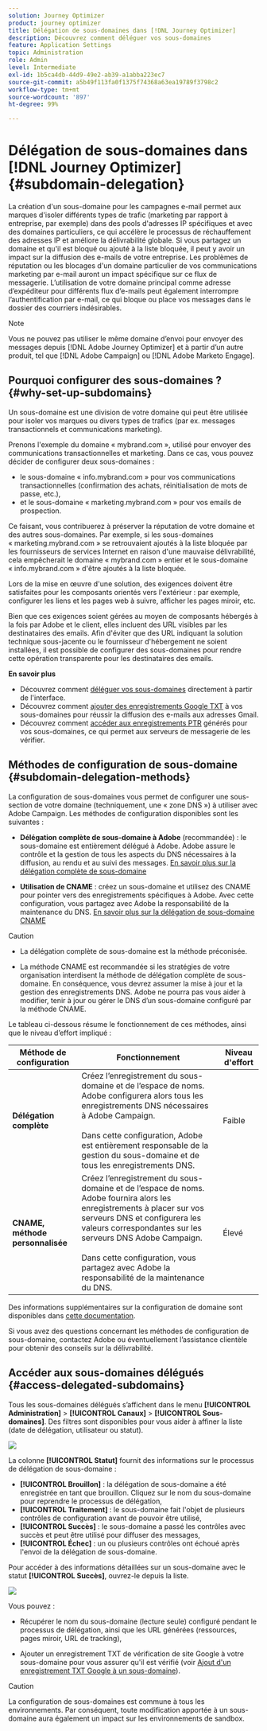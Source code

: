 ```yaml
---
solution: Journey Optimizer
product: journey optimizer
title: Délégation de sous-domaines dans [!DNL Journey Optimizer]
description: Découvrez comment déléguer vos sous-domaines
feature: Application Settings
topic: Administration
role: Admin
level: Intermediate
exl-id: 1b5ca4db-44d9-49e2-ab39-a1abba223ec7
source-git-commit: a5b49f113fa0f1375f74368a63ea19789f3798c2
workflow-type: tm+mt
source-wordcount: '897'
ht-degree: 99%

---
```


# Délégation de sous-domaines dans [!DNL Journey Optimizer] {#subdomain-delegation}

La création d&#39;un sous-domaine pour les campagnes e-mail permet aux marques d&#39;isoler différents types de trafic (marketing par rapport à entreprise, par exemple) dans des pools d&#39;adresses IP spécifiques et avec des domaines particuliers, ce qui accélère le processus de réchauffement des adresses IP et améliore la délivrabilité globale. Si vous partagez un domaine et qu&#39;il est bloqué ou ajouté à la liste bloquée, il peut y avoir un impact sur la diffusion des e-mails de votre entreprise. Les problèmes de réputation ou les blocages d&#39;un domaine particulier de vos communications marketing par e-mail auront un impact spécifique sur ce flux de messagerie. L’utilisation de votre domaine principal comme adresse d’expéditeur pour différents flux d’e-mails peut également interrompre l’authentification par e-mail, ce qui bloque ou place vos messages dans le dossier des courriers indésirables.

>[!NOTE]
>
>Vous ne pouvez pas utiliser le même domaine d’envoi pour envoyer des messages depuis [!DNL Adobe Journey Optimizer] et à partir d’un autre produit, tel que [!DNL Adobe Campaign] ou [!DNL Adobe Marketo Engage].

## Pourquoi configurer des sous-domaines ? {#why-set-up-subdomains}

Un sous-domaine est une division de votre domaine qui peut être utilisée pour isoler vos marques ou divers types de trafics (par ex. messages transactionnels et communications marketing).

Prenons l&#39;exemple du domaine « mybrand.com », utilisé pour envoyer des communications transactionnelles et marketing. Dans ce cas, vous pouvez décider de configurer deux sous-domaines :

* le sous-domaine « info.mybrand.com » pour vos communications transactionnelles (confirmation des achats, réinitialisation de mots de passe, etc.),
* et le sous-domaine « marketing.mybrand.com » pour vos emails de prospection.

Ce faisant, vous contribuerez à préserver la réputation de votre domaine et des autres sous-domaines. Par exemple, si les sous-domaines « marketing.mybrand.com » se retrouvaient ajoutés à la liste bloquée par les fournisseurs de services Internet en raison d&#39;une mauvaise délivrabilité, cela empêcherait le domaine « mybrand.com » entier et le sous-domaine « info.mybrand.com » d&#39;être ajoutés à la liste bloquée.

Lors de la mise en œuvre d&#39;une solution, des exigences doivent être satisfaites pour les composants orientés vers l&#39;extérieur : par exemple, configurer les liens et les pages web à suivre, afficher les pages miroir, etc.

Bien que ces exigences soient gérées au moyen de composants hébergés à la fois par Adobe et le client, elles incluent des URL visibles par les destinataires des emails. Afin d&#39;éviter que des URL indiquant la solution technique sous-jacente ou le fournisseur d&#39;hébergement ne soient installées, il est possible de configurer des sous-domaines pour rendre cette opération transparente pour les destinataires des emails.

**En savoir plus**

* Découvrez comment [déléguer vos sous-domaines](delegate-subdomain.md) directement à partir de l&#39;interface.
* Découvrez comment [ajouter des enregistrements Google TXT](google-txt.md) à vos sous-domaines pour réussir la diffusion des e-mails aux adresses Gmail.
* Découvrez comment [accéder aux enregistrements PTR](ptr-records.md) générés pour vos sous-domaines, ce qui permet aux serveurs de messagerie de les vérifier.

## Méthodes de configuration de sous-domaine {#subdomain-delegation-methods}

La configuration de sous-domaines vous permet de configurer une sous-section de votre domaine (techniquement, une « zone DNS ») à utiliser avec Adobe Campaign. Les méthodes de configuration disponibles sont les suivantes :

* **Délégation complète de sous-domaine à Adobe** (recommandée) : le sous-domaine est entièrement délégué à Adobe. Adobe assure le contrôle et la gestion de tous les aspects du DNS nécessaires à la diffusion, au rendu et au suivi des messages. [En savoir plus sur la délégation complète de sous-domaine](delegate-subdomain.md#full-subdomain-delegation)

* **Utilisation de CNAME** : créez un sous-domaine et utilisez des CNAME pour pointer vers des enregistrements spécifiques à Adobe. Avec cette configuration, vous partagez avec Adobe la responsabilité de la maintenance du DNS. [En savoir plus sur la délégation de sous-domaine CNAME](delegate-subdomain.md#cname-subdomain-delegation)

>[!CAUTION]
>
>* La délégation complète de sous-domaine est la méthode préconisée.
>
>* La méthode CNAME est recommandée si les stratégies de votre organisation interdisent la méthode de délégation complète de sous-domaine. En conséquence, vous devrez assumer la mise à jour et la gestion des enregistrements DNS. Adobe ne pourra pas vous aider à modifier, tenir à jour ou gérer le DNS dʼun sous-domaine configuré par la méthode CNAME.


Le tableau ci-dessous résume le fonctionnement de ces méthodes, ainsi que le niveau d’effort impliqué :

| Méthode de configuration | Fonctionnement | Niveau d&#39;effort |
|---|---|---|
| **Délégation complète** | Créez l’enregistrement du sous-domaine et de l’espace de noms. Adobe configurera alors tous les enregistrements DNS nécessaires à Adobe Campaign.<br/><br/>Dans cette configuration, Adobe est entièrement responsable de la gestion du sous-domaine et de tous les enregistrements DNS. | Faible |
| **CNAME, méthode personnalisée** | Créez l’enregistrement du sous-domaine et de l’espace de noms. Adobe fournira alors les enregistrements à placer sur vos serveurs DNS et configurera les valeurs correspondantes sur les serveurs DNS Adobe Campaign.<br/><br/>Dans cette configuration, vous partagez avec Adobe la responsabilité de la maintenance du DNS. | Élevé |

Des informations supplémentaires sur la configuration de domaine sont disponibles dans [cette documentation](https://experienceleague.adobe.com/docs/deliverability-learn/deliverability-best-practice-guide/additional-resources/product-specific-resources/campaign/ac-domain-name-setup.html?lang=fr).

Si vous avez des questions concernant les méthodes de configuration de sous-domaine, contactez Adobe ou éventuellement l’assistance clientèle pour obtenir des conseils sur la délivrabilité.

## Accéder aux sous-domaines délégués {#access-delegated-subdomains}

Tous les sous-domaines délégués s’affichent dans le menu **[!UICONTROL Administration]** > **[!UICONTROL Canaux]** > **[!UICONTROL Sous-domaines]**. Des filtres sont disponibles pour vous aider à affiner la liste (date de délégation, utilisateur ou statut).

![](assets/subdomain-list.png)

La colonne **[!UICONTROL Statut]** fournit des informations sur le processus de délégation de sous-domaine :

* **[!UICONTROL Brouillon]** : la délégation de sous-domaine a été enregistrée en tant que brouillon. Cliquez sur le nom du sous-domaine pour reprendre le processus de délégation,
* **[!UICONTROL Traitement]** : le sous-domaine fait l&#39;objet de plusieurs contrôles de configuration avant de pouvoir être utilisé,
* **[!UICONTROL Succès]** : le sous-domaine a passé les contrôles avec succès et peut être utilisé pour diffuser des messages,
* **[!UICONTROL Échec]** : un ou plusieurs contrôles ont échoué après l&#39;envoi de la délégation de sous-domaine.

Pour accéder à des informations détaillées sur un sous-domaine avec le statut **[!UICONTROL Succès]**, ouvrez-le depuis la liste.

![](assets/subdomain-delegated.png)

Vous pouvez :

* Récupérer le nom du sous-domaine (lecture seule) configuré pendant le processus de délégation, ainsi que les URL générées (ressources, pages miroir, URL de tracking),

* Ajouter un enregistrement TXT de vérification de site Google à votre sous-domaine pour vous assurer qu&#39;il est vérifié (voir [Ajout d&#39;un enregistrement TXT Google à un sous-domaine](google-txt.md)).


>[!CAUTION]
>
>La configuration de sous-domaines est commune à tous les environnements. Par conséquent, toute modification apportée à un sous-domaine aura également un impact sur les environnements de sandbox.
